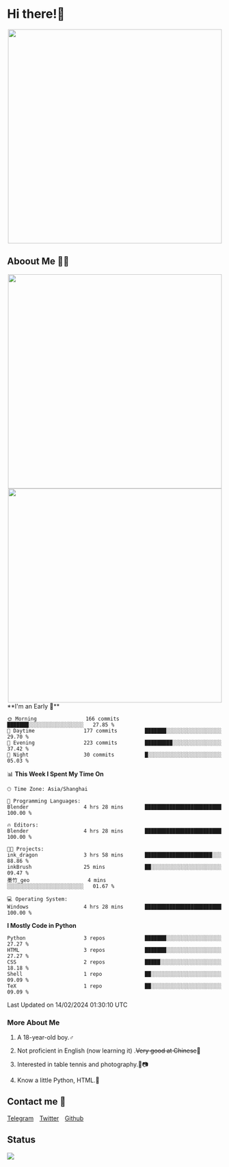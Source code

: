 # Hi there!🎉

<div align=center><img src="https://count.getloli.com/get/@Cicada000?theme=moebooru" width=500px></div>

## Aboout Me 👀💦

<div align=center>
<img src="https://github-readme-stats.vercel.app/api?username=Cicada000&show_icons=true&theme=tokyonight" width=500px>
<br>
<img src="https://github-readme-stats.vercel.app/api/top-langs/?username=Cicada000&show_icons=true&theme=tokyonight&layout=compact" width=500px>
</div>
<!--START_SECTION:waka-->
**I'm an Early 🐤** 

```text
🌞 Morning                166 commits         ███████░░░░░░░░░░░░░░░░░░   27.85 % 
🌆 Daytime                177 commits         ███████░░░░░░░░░░░░░░░░░░   29.70 % 
🌃 Evening                223 commits         █████████░░░░░░░░░░░░░░░░   37.42 % 
🌙 Night                  30 commits          █░░░░░░░░░░░░░░░░░░░░░░░░   05.03 % 
```


📊 **This Week I Spent My Time On** 

```text
🕑︎ Time Zone: Asia/Shanghai

💬 Programming Languages: 
Blender                  4 hrs 28 mins       █████████████████████████   100.00 % 

🔥 Editors: 
Blender                  4 hrs 28 mins       █████████████████████████   100.00 % 

🐱‍💻 Projects: 
ink_dragon               3 hrs 58 mins       ██████████████████████░░░   88.86 % 
inkBrush                 25 mins             ██░░░░░░░░░░░░░░░░░░░░░░░   09.47 % 
墨竹_geo                   4 mins              ░░░░░░░░░░░░░░░░░░░░░░░░░   01.67 % 

💻 Operating System: 
Windows                  4 hrs 28 mins       █████████████████████████   100.00 % 
```

**I Mostly Code in Python** 

```text
Python                   3 repos             ███████░░░░░░░░░░░░░░░░░░   27.27 % 
HTML                     3 repos             ███████░░░░░░░░░░░░░░░░░░   27.27 % 
CSS                      2 repos             █████░░░░░░░░░░░░░░░░░░░░   18.18 % 
Shell                    1 repo              ██░░░░░░░░░░░░░░░░░░░░░░░   09.09 % 
TeX                      1 repo              ██░░░░░░░░░░░░░░░░░░░░░░░   09.09 % 
```




 Last Updated on 14/02/2024 01:30:10 UTC
<!--END_SECTION:waka-->

### More About Me

1. A 18-year-old boy.♂

2. Not proficient in English (now learning it) .~~Very good at Chinese~~🤣

3. Interested in table tennis and photography.🏓📷

4. Know a little Python, HTML.🐍


## Contact me 💬

[Telegram](https://t.me/CicadaLYW)&emsp;[Twitter](https://twitter.com/Cicada0001)&emsp;[Github](https://github.com/Cicada000)

## Status
<img src="https://weather-icon.journeyad.repl.co/@hangzhou?v=1" align="left">







